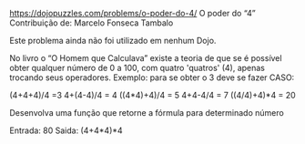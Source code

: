 https://dojopuzzles.com/problems/o-poder-do-4/
O poder do “4”
Contribuição de: Marcelo Fonseca Tambalo

Este problema ainda não foi utilizado em nenhum Dojo.

No livro o “O Homem que Calculava” existe a teoria de que se é possível obter
qualquer número de 0 a 100, com quatro 'quatros' (4), apenas trocando seus
operadores. Exemplo: para se obter o 3 deve se fazer
CASO:

(4+4+4)/4 =3
4+(4-4)/4 = 4
((4*4)+4)/4 = 5
4+4-4/4 = 7
((4/4)+4)*4 = 20

Desenvolva uma função que retorne a fórmula para determinado número

Entrada: 80 Saida: (4+4*4)*4

